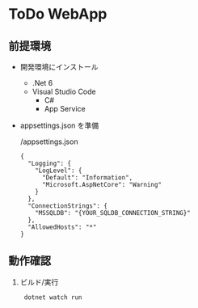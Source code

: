# ToDo WebApp 

## 前提環境

* 開発環境にインストール

    * .Net 6
    * Visual Studio Code
        * C#
        * App Service

 

* appsettings.json を準備

    /appsettings.json

    ```
    {
      "Logging": {
        "LogLevel": {
          "Default": "Information",
          "Microsoft.AspNetCore": "Warning"
        }
      },
      "ConnectionStrings": {
        "MSSQLDB": "{YOUR_SQLDB_CONNECTION_STRING}"
      },
      "AllowedHosts": "*"
    }
    ```

## 動作確認

1. ビルド/実行

        dotnet watch run
